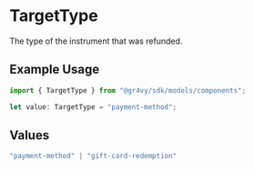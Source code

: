 # TargetType

The type of the instrument that was refunded.

## Example Usage

```typescript
import { TargetType } from "@gr4vy/sdk/models/components";

let value: TargetType = "payment-method";
```

## Values

```typescript
"payment-method" | "gift-card-redemption"
```